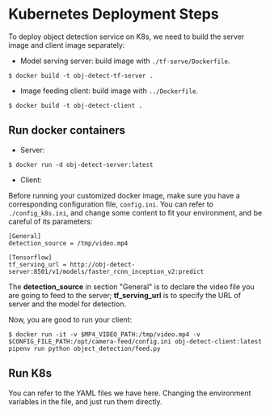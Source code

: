 # Kubernetes Deployment Steps

To deploy object detection service on K8s, we need to build the server image and client image separately:

- Model serving server: build image with `./tf-serve/Dockerfile`.
```
$ docker build -t obj-detect-tf-server .
```

- Image feeding client: build image with `../Dockerfile`.
```
$ docker build -t obj-detect-client .
```

## Run docker containers

- Server:
```
$ docker run -d obj-detect-server:latest
```

- Client:

Before running your customized docker image, make sure you have a corresponding configuration file, `config.ini`.
You can refer to `./config_k8s.ini`, and change some content to fit your environment, and be careful of its parameters:

```
[General]
detection_source = /tmp/video.mp4

[Tensorflow]
tf_serving_url = http://obj-detect-server:8501/v1/models/faster_rcnn_inception_v2:predict
```
The **detection_source** in section "General" is to declare the video file you are going to feed to the server; **tf_serving_url** is to specify the URL of server and the model for detection.

Now, you are good to run your client:
```
$ docker run -it -v $MP4_VIDEO_PATH:/tmp/video.mp4 -v $CONFIG_FILE_PATH:/opt/camera-feed/config.ini obj-detect-client:latest pipenv run python object_detection/feed.py
```

## Run K8s

You can refer to the YAML files we have here. Changing the environment variables in the file, and just run them directly.
